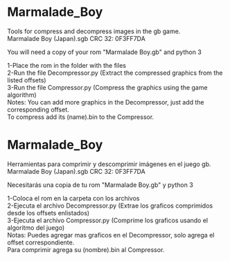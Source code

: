 # Marmalade_Boy
Tools for compress and decompress images in the gb game.  
Marmalade Boy (Japan).sgb
CRC 32: 0F3FF7DA

  
You will need a copy of your rom "Marmalade Boy.gb" and python 3  

1-Place the rom in the folder with the files  
2-Run the file Decompressor.py (Extract the compressed graphics from the listed offsets)  
3-Run the file Compressor.py (Compress the graphics using the game algorithm)  
Notes: 
You can add more graphics in the Decompressor, just add the corresponding offset.    
To compress add its (name).bin to the Compressor.

# Marmalade_Boy
Herramientas para comprimir y descomprimir imágenes en el juego gb.   
Marmalade Boy (Japan).sgb
CRC 32: 0F3FF7DA

Necesitarás una copia de tu rom "Marmalade Boy.gb" y python 3  

1-Coloca el rom en la carpeta con los archivos  
2-Ejecuta el archivo Decompressor.py (Extrae los graficos comprimidos desde los offsets enlistados)  
3-Ejecuta el archivo Compressor.py (Comprime los graficos usando el algoritmo del juego)  
Notas: 
Puedes agregar mas graficos en el Decompressor, solo agrega el offset correspondiente.  
Para comprimir agrega su (nombre).bin al Compressor.
